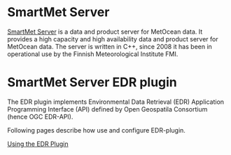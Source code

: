 # SmartMet Server

[SmartMet Server](https://github.com/fmidev/smartmet-server) is a data and product server for MetOcean data. It
provides a high capacity and high availability data and product server
for MetOcean data. The server is written in C++, since 2008 it has
been in operational use by the Finnish Meteorological Institute FMI.

# SmartMet Server EDR plugin

The EDR plugin implements Environmental Data Retrieval (EDR) Application Programming Interface (API) defined by Open Geospatila Consortium (hence OGC EDR-API).

Following pages describe how use and configure EDR-plugin.

[Using the EDR Plugin](docs/Using-EDR-Plugin.md)

